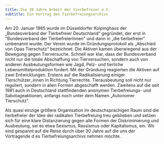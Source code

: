 ```yaml
---
title: Die 30 Jahre Arbeit der tierbefreier e.V.
subtitle: Ein Vortrag des Tierbefreiungsarchivs
---
```


Am 20. Januar 1985 wurde im Düsseldorfer Kolpinghaus der „Bundesverband der Tierbefreier Deutschland“ gegründet, der erst in "Bundesverband der TierbefreierInnen" und dann in „die tierbefreier“ umbenannt wurde. Der Verein wurde im Gründungsprotokoll als „Abschied von Opas Tierschutz“ bezeichnet. Die Aktiven kamen überwiegend aus der Bewegung gegen Tierversuche. Schnell war klar, dass der Bundesverband nicht nur die totale Abschaffung von Tierversuchen, sondern auch von anderen Ausbeutungsformen wie Jagd, Pelz- und tierliche Lebensmittelproduktion fordert. Mit der Gründung reagierten die Aktiven auf zwei Entwicklungen. Erstens auf die Radikalisierung einiger Tierschützer_innen in Richtung Tierrechte. Tierausbeutung soll nicht nur reguliert, sondern in allen Formen abgeschafft werden. Zweitens auf die seit 1981 auch in Deutschland stattfindenden anonymen Tierbefreiungs- und Sabotageaktionen, anfangs noch unter dem Namen „Autonomer Tierschutz“.

Als quasi einzige größere Organisation im deutschsprachigen Raum sind die tierbefreier der Idee der radikalen Tierbefreiung treu geblieben und setzen sich für eine klare Distanzierung gegen alle Formen der Diskriminierung und Ausbeutung, sei es etwa Sexismus, Rassismus oder Kapitalismus, ein. Wir sind gespannt auf die Reise durch über 30 Jahre auf die uns der Vortragende d es Tierbefreiungsarchivs nehmen möchte.
